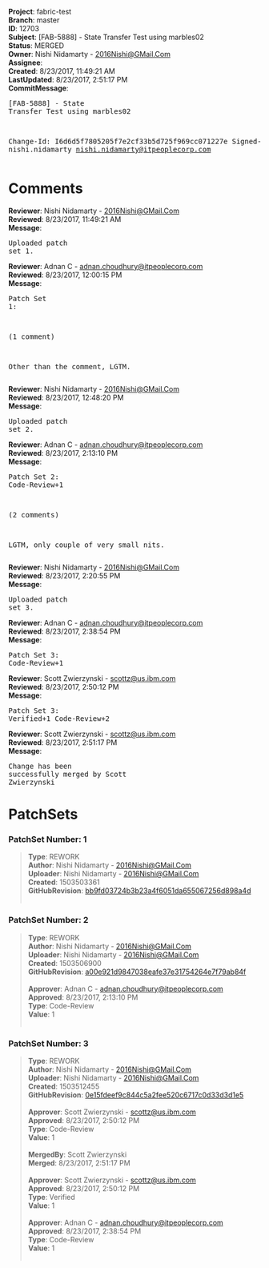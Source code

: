 <strong>Project</strong>: fabric-test<br><strong>Branch</strong>: master<br><strong>ID</strong>: 12703<br><strong>Subject</strong>: [FAB-5888] - State Transfer Test using marbles02<br><strong>Status</strong>: MERGED<br><strong>Owner</strong>: Nishi Nidamarty - 2016Nishi@GMail.Com<br><strong>Assignee</strong>:<br><strong>Created</strong>: 8/23/2017, 11:49:21 AM<br><strong>LastUpdated</strong>: 8/23/2017, 2:51:17 PM<br><strong>CommitMessage</strong>:<br><pre>[FAB-5888] - State Transfer Test using marbles02

Change-Id: I6d6d5f7805205f7e2cf33b5d725f969cc071227e
Signed-off-by: nishi.nidamarty <nishi.nidamarty@itpeoplecorp.com>
</pre><h1>Comments</h1><strong>Reviewer</strong>: Nishi Nidamarty - 2016Nishi@GMail.Com<br><strong>Reviewed</strong>: 8/23/2017, 11:49:21 AM<br><strong>Message</strong>: <pre>Uploaded patch set 1.</pre><strong>Reviewer</strong>: Adnan C - adnan.choudhury@itpeoplecorp.com<br><strong>Reviewed</strong>: 8/23/2017, 12:00:15 PM<br><strong>Message</strong>: <pre>Patch Set 1:

(1 comment)

Other than the comment, LGTM.</pre><strong>Reviewer</strong>: Nishi Nidamarty - 2016Nishi@GMail.Com<br><strong>Reviewed</strong>: 8/23/2017, 12:48:20 PM<br><strong>Message</strong>: <pre>Uploaded patch set 2.</pre><strong>Reviewer</strong>: Adnan C - adnan.choudhury@itpeoplecorp.com<br><strong>Reviewed</strong>: 8/23/2017, 2:13:10 PM<br><strong>Message</strong>: <pre>Patch Set 2: Code-Review+1

(2 comments)

LGTM, only couple of very small nits.</pre><strong>Reviewer</strong>: Nishi Nidamarty - 2016Nishi@GMail.Com<br><strong>Reviewed</strong>: 8/23/2017, 2:20:55 PM<br><strong>Message</strong>: <pre>Uploaded patch set 3.</pre><strong>Reviewer</strong>: Adnan C - adnan.choudhury@itpeoplecorp.com<br><strong>Reviewed</strong>: 8/23/2017, 2:38:54 PM<br><strong>Message</strong>: <pre>Patch Set 3: Code-Review+1</pre><strong>Reviewer</strong>: Scott Zwierzynski - scottz@us.ibm.com<br><strong>Reviewed</strong>: 8/23/2017, 2:50:12 PM<br><strong>Message</strong>: <pre>Patch Set 3: Verified+1 Code-Review+2</pre><strong>Reviewer</strong>: Scott Zwierzynski - scottz@us.ibm.com<br><strong>Reviewed</strong>: 8/23/2017, 2:51:17 PM<br><strong>Message</strong>: <pre>Change has been successfully merged by Scott Zwierzynski</pre><h1>PatchSets</h1><h3>PatchSet Number: 1</h3><blockquote><strong>Type</strong>: REWORK<br><strong>Author</strong>: Nishi Nidamarty - 2016Nishi@GMail.Com<br><strong>Uploader</strong>: Nishi Nidamarty - 2016Nishi@GMail.Com<br><strong>Created</strong>: 1503503361<br><strong>GitHubRevision</strong>: [bb9fd03724b3b23a4f6051da655067256d898a4d](https://github.com/hyperledger/fabric-test/commit/bb9fd03724b3b23a4f6051da655067256d898a4d)<br><br></blockquote><h3>PatchSet Number: 2</h3><blockquote><strong>Type</strong>: REWORK<br><strong>Author</strong>: Nishi Nidamarty - 2016Nishi@GMail.Com<br><strong>Uploader</strong>: Nishi Nidamarty - 2016Nishi@GMail.Com<br><strong>Created</strong>: 1503506900<br><strong>GitHubRevision</strong>: [a00e921d9847038eafe37e31754264e7f79ab84f](https://github.com/hyperledger/fabric-test/commit/a00e921d9847038eafe37e31754264e7f79ab84f)<br><br><strong>Approver</strong>: Adnan C - adnan.choudhury@itpeoplecorp.com<br><strong>Approved</strong>: 8/23/2017, 2:13:10 PM<br><strong>Type</strong>: Code-Review<br><strong>Value</strong>: 1<br><br></blockquote><h3>PatchSet Number: 3</h3><blockquote><strong>Type</strong>: REWORK<br><strong>Author</strong>: Nishi Nidamarty - 2016Nishi@GMail.Com<br><strong>Uploader</strong>: Nishi Nidamarty - 2016Nishi@GMail.Com<br><strong>Created</strong>: 1503512455<br><strong>GitHubRevision</strong>: [0e15fdeef9c844c5a2fee520c6717c0d33d3d1e5](https://github.com/hyperledger/fabric-test/commit/0e15fdeef9c844c5a2fee520c6717c0d33d3d1e5)<br><br><strong>Approver</strong>: Scott Zwierzynski - scottz@us.ibm.com<br><strong>Approved</strong>: 8/23/2017, 2:50:12 PM<br><strong>Type</strong>: Code-Review<br><strong>Value</strong>: 1<br><br><strong>MergedBy</strong>: Scott Zwierzynski<br><strong>Merged</strong>: 8/23/2017, 2:51:17 PM<br><br><strong>Approver</strong>: Scott Zwierzynski - scottz@us.ibm.com<br><strong>Approved</strong>: 8/23/2017, 2:50:12 PM<br><strong>Type</strong>: Verified<br><strong>Value</strong>: 1<br><br><strong>Approver</strong>: Adnan C - adnan.choudhury@itpeoplecorp.com<br><strong>Approved</strong>: 8/23/2017, 2:38:54 PM<br><strong>Type</strong>: Code-Review<br><strong>Value</strong>: 1<br><br></blockquote>